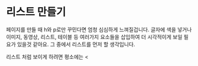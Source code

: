 <h1> 리스트 만들기</h1>
<p> 페이지를 만들 때 h와 p로만 꾸민다면 엄청 심심하게 느껴질겁니다. 글자에 색을 넣거나 이미지, 동영상, 리스트, 테이블 등 여러가지 요소들을 삽입하여 더 시각적이게 보일 필요가 있을것 같아요.
 그 중에서 리스트를 먼저 할 생각입니다.</p>
<p> 리스트 처럼 보이게 하려면 평소에는 &lt;
